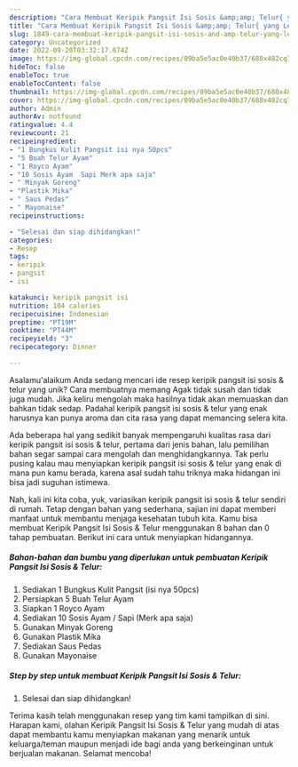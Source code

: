 ```yaml
---
description: "Cara Membuat Keripik Pangsit Isi Sosis &amp;amp; Telur{ yang Lezat"
title: "Cara Membuat Keripik Pangsit Isi Sosis &amp;amp; Telur{ yang Lezat"
slug: 1849-cara-membuat-keripik-pangsit-isi-sosis-and-amp-telur-yang-lezat
category: Uncategorized
date: 2022-09-20T03:32:17.674Z
image: https://img-global.cpcdn.com/recipes/09ba5e5ac0e40b37/680x482cq70/keripik-pangsit-isi-sosis-telur-foto-resep-utama.jpg
hideToc: false
enableToc: true
enableTocContent: false
thumbnail: https://img-global.cpcdn.com/recipes/09ba5e5ac0e40b37/680x482cq70/keripik-pangsit-isi-sosis-telur-foto-resep-utama.jpg
cover: https://img-global.cpcdn.com/recipes/09ba5e5ac0e40b37/680x482cq70/keripik-pangsit-isi-sosis-telur-foto-resep-utama.jpg
author: Admin
authorAv: notfound
ratingvalue: 4.4
reviewcount: 21
recipeingredient:
- "1 Bungkus Kulit Pangsit isi nya 50pcs"
- "5 Buah Telur Ayam"
- "1 Royco Ayam"
- "10 Sosis Ayam  Sapi Merk apa saja"
- " Minyak Goreng"
- "Plastik Mika"
- " Saus Pedas"
- " Mayonaise"
recipeinstructions:

- "Selesai dan siap dihidangkan!"
categories:
- Resep
tags:
- keripik
- pangsit
- isi

katakunci: keripik pangsit isi 
nutrition: 104 calories
recipecuisine: Indonesian
preptime: "PT19M"
cooktime: "PT44M"
recipeyield: "3"
recipecategory: Dinner

---
```



Asalamu'alaikum Anda sedang mencari ide resep keripik pangsit isi sosis &amp; telur yang unik? Cara membuatnya memang Agak tidak susah dan tidak juga mudah. Jika keliru mengolah maka hasilnya tidak akan memuaskan dan bahkan tidak sedap. Padahal keripik pangsit isi sosis &amp; telur yang enak harusnya kan punya aroma dan cita rasa yang dapat memancing selera kita.




Ada beberapa hal yang sedikit banyak mempengaruhi kualitas rasa dari keripik pangsit isi sosis &amp; telur, pertama dari jenis bahan, lalu pemilihan bahan segar sampai cara mengolah dan menghidangkannya. Tak perlu pusing kalau mau menyiapkan keripik pangsit isi sosis &amp; telur yang enak di mana pun kamu berada, karena asal sudah tahu triknya maka hidangan ini bisa jadi suguhan istimewa.


Nah, kali ini kita coba, yuk, variasikan keripik pangsit isi sosis &amp; telur sendiri di rumah. Tetap dengan bahan yang sederhana, sajian ini dapat memberi manfaat untuk membantu menjaga kesehatan tubuh kita. Kamu bisa membuat Keripik Pangsit Isi Sosis &amp; Telur menggunakan 8 bahan dan 0 tahap pembuatan. Berikut ini cara untuk menyiapkan hidangannya.

<!--inarticleads1-->

##### Bahan-bahan dan bumbu yang diperlukan untuk pembuatan Keripik Pangsit Isi Sosis &amp; Telur:

1. Sediakan 1 Bungkus Kulit Pangsit (isi nya 50pcs)
1. Persiapkan 5 Buah Telur Ayam
1. Siapkan 1 Royco Ayam
1. Sediakan 10 Sosis Ayam / Sapi (Merk apa saja)
1. Gunakan  Minyak Goreng
1. Gunakan Plastik Mika
1. Sediakan  Saus Pedas
1. Gunakan  Mayonaise




<!--inarticleads2-->

##### Step by step untuk membuat Keripik Pangsit Isi Sosis &amp; Telur:


1. Selesai dan siap dihidangkan!



Terima kasih telah menggunakan resep yang tim kami tampilkan di sini. Harapan kami, olahan Keripik Pangsit Isi Sosis &amp; Telur yang mudah di atas dapat membantu kamu menyiapkan makanan yang menarik untuk keluarga/teman maupun menjadi ide bagi anda yang berkeinginan untuk berjualan makanan. Selamat mencoba!
